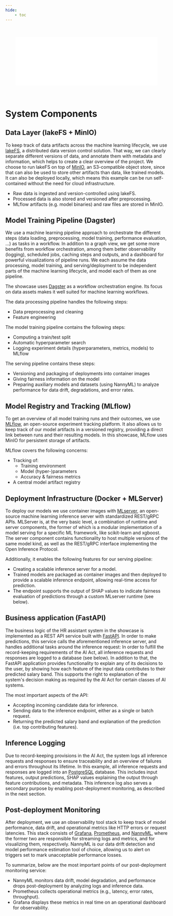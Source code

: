 ```yaml
---
hide:
    - toc
---
```


<!-- Need to use embed instead of img to enable hyperlinks in the image -->

<embed src="../../_images/reference-architecture.drawio.svg" id="svgFrame"
style="padding: 32px; width: 100%; box-sizing: border-box;"></embed>

<script>
const canonicalRootLevel = 3;  // Number of path segments in the canonical URL to strip (need to account for trailing slash)
const urlParts = new URL(window.location.href);
const siteRoot = urlParts.pathname.split('/').slice(0, -canonicalRootLevel).join('/') + "/";
console.debug('siteRoot:', siteRoot);

// Open all local links in the top window (instead of the iframe/embed)
// and rewrite their targets based on the canonical URL of the current page
document.getElementById('svgFrame').addEventListener('load', function() {
    const iframe = this.getSVGDocument();
    // Need to match attribute name in all XML namespaces, since SVG <2 uses `xlink`
    const internalLinks = iframe.querySelectorAll('a[*|href^="/"]');
    internalLinks.forEach(link => {
        link.setAttribute('target', '_top')

        // Rewrite the link target relative to the site root
        const href = link.getAttribute('xlink:href');
        if (href !== null) {
            const newHref = href.replace(/^\//, siteRoot);
            console.log("Rewriting link:", href, "to", newHref);
            link.setAttribute('xlink:href', newHref);
        }
    });
});
</script>

# System Components

## Data Layer (lakeFS + MinIO)

   To keep track of data artifacts across the machine learning lifecycle, we use [lakeFS](https://lakefs.io), a distributed data version control solution.
   That way, we can clearly separate different versions of data, and annotate them with metadata and information, which helps to create a clear overview of the project.
   We choose to run lakeFS on top of [MinIO](https://min.io), an S3-compatible object store, since that can also be used to store other artifacts than data, like trained models. 
   It can also be deployed locally, which means this example can be run self-contained without the need for cloud infrastructure.

   - Raw data is ingested and version-controlled using lakeFS.
   - Processed data is also stored and versioned after preprocessing.
   - MLflow artifacts (e.g. model binaries) and raw files are stored in MinIO.

## Model Training Pipeline (Dagster)

   We use a machine learning pipeline approach to orchestrate the different steps (data loading, preprocessing, model training, performance evaluation, ...) as tasks in a workflow.
   In addition to a graph view, we get some more benefits from workflow orchestration, among them better observability (logging), scheduled jobs, caching steps and outputs, and a dashboard for powerful visualizations of pipeline runs.
   We each assume the data processing, model training, and serving/deployment to be independent parts of the machine learning lifecycle, and model each of them as one pipeline.

   The showcase uses [Dagster](https://dagster.io/) as a workflow orchestration engine.
   Its focus on data assets makes it well suited for machine learning workflows.

   The data processing pipeline handles the following steps:

   - Data preprocessing and cleaning
   - Feature engineering

   The model training pipeline contains the following steps:

   - Computing a train/test split
   - Automatic hyperparameter search
   - Logging experiment details (hyperparameters, metrics, models) to MLflow

   The serving pipeline contains these steps:

   - Versioning and packaging of deployments into container images
   - Giving fairness information on the model
   - Preparing auxiliary models and datasets (using NannyML) to analyze performance for data drift, degradations, and error rates.

## Model Registry and Tracking (MLflow)

   To get an overview of all model training runs and their outcomes, we use [MLflow](https://mlflow.org/), an open-source experiment tracking platform.
   It also allows us to keep track of our model artifacts in a versioned registry, providing a direct link between runs and their resulting models.
   In this showcase, MLflow uses MinIO for persistent storage of artifacts.

   MLflow covers the following concerns:

   - Tracking of:
     - Training environment
     - Model (hyper-)parameters
     - Accuracy & fairness metrics
   - A central model artifact registry

## Deployment Infrastructure (Docker + MLServer)

   To deploy our models we use container images with [MLserver](https://mlserver.readthedocs.io), an open-source machine learning inference server with standardized REST/gRPC APIs.
   MLServer is, at the very basic level, a combination of runtime and server components, the former of which is a modular implementation of a model serving for a specific ML framework, like scikit-learn and xgboost.
   The server component contains functionality to host multiple versions of the same model kind, as well as the REST/gRPC interface implementing the Open Inference Protocol.

   Additionally, it enables the following features for our serving pipeline:

   - Creating a scalable inference server for a model.
   - Trained models are packaged as container images and then deployed to provide a scalable inference endpoint, allowing real-time access for prediction.
   - The endpoint supports the output of SHAP values to indicate fairness evaluation of predictions through a custom MLserver runtime (see below).

## Business application (FastAPI)

   The business logic of the HR assistant system in the showcase is implemented as a REST API service built with [FastAPI](https://fastapi.tiangolo.com).
   In order to make predictions, this service calls the aforementioned inference server, and handles additional tasks around the inference request:
   In order to fulfill the record-keeping requirements of the AI Act, all inference requests and responses are logged to a database (see below).
   In addition to that, the FastAPI application provides functionality to explain any of its decisions to the user, by showing how each feature of the input data contributes to their predicted salary band.
   This supports the right to explanation of the system's decision making as required by the AI Act for certain classes of AI systems.

   The most important aspects of the API:

   - Accepting incoming candidate data for inference.
   - Sending data to the inference endpoint, either as a single or batch request.
   - Returning the predicted salary band and explanation of the prediction (i.e. top contributing features).

## Inference Logging

   Due to record-keeping provisions in the AI Act, the system logs all inference requests and responses to ensure traceability and an overview of failures and errors throughout its lifetime.
   In this example, all inference requests and responses are logged into an [PostgreSQL](https://www.postgresql.org/) database.
   This includes input features, output predictions, SHAP values explaining the output through feature contributions, and metadata.
   This inference log also serves a secondary purpose by enabling post-deployment monitoring, as described in the next section.

## Post-deployment Monitoring

   After deployment, we use an observability tool stack to keep track of model performance, data drift, and operational metrics like HTTP errors or request latencies.
   This stack consists of [Grafana](https://grafana.com/oss/grafana/), [Prometheus](https://prometheus.io/), and [NannyML](https://www.nannyml.com/library), where the former two are responsible for streaming logs and metrics, and for visualizing them, respectively.
   NannyML is our data drift detection and model performance estimation tool of choice, allowing us to alert on triggers set to mark unacceptable performance losses.

   To summarize, below are the most important points of our post-deployment monitoring service:

   - NannyML monitors data drift, model degradation, and performance drops post-deployment by analyzing logs and inference data.
   - Prometheus collects operational metrics (e.g., latency, error rates, throughput).
   - Grafana displays these metrics in real time on an operational dashboard for observability.
